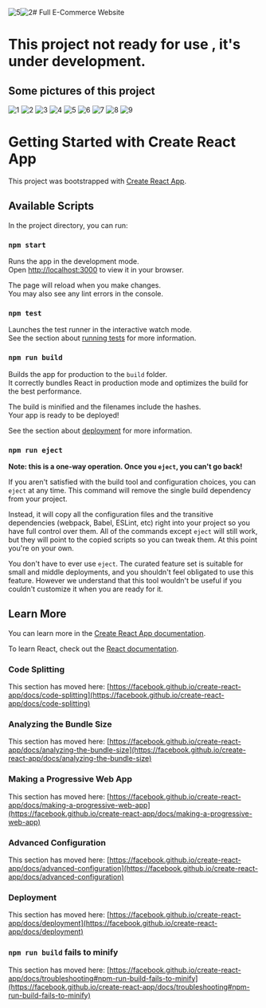 ![5](https://github.com/HAWKZ4/Ecommerce-Website/assets/108879264/0dfddf69-0403-4f0d-a561-6c34ad7210a4)![2](https://github.com/HAWKZ4/Ecommerce-Website/assets/108879264/4eb2285a-2a17-4de7-a686-e3157eab3f91)# Full E-Commerce Website
# This project not ready for use , it's under development.

## Some pictures of this project

![1](https://github.com/HAWKZ4/Ecommerce-Website/assets/108879264/5a7c15a7-32e0-429a-9ec5-4f83614e7749)
![2](https://github.com/HAWKZ4/Ecommerce-Website/assets/108879264/ea7035cb-45b2-4893-b58c-6a11b6e33125)
![3](https://github.com/HAWKZ4/Ecommerce-Website/assets/108879264/85b7b8f9-4d38-44fb-8ae5-d99057bca4b4)
![4](https://github.com/HAWKZ4/Ecommerce-Website/assets/108879264/fe7d7070-0dad-494d-a010-425247d8503e)
![5](https://github.com/HAWKZ4/Ecommerce-Website/assets/108879264/1fa5e2ff-b6e2-484d-958e-72792ed82449)
![6](https://github.com/HAWKZ4/Ecommerce-Website/assets/108879264/238480cb-3775-4496-8804-cdc9a528effc)
![7](https://github.com/HAWKZ4/Ecommerce-Website/assets/108879264/6a181a0d-d95f-4595-93c1-920c3e272321)
![8](https://github.com/HAWKZ4/Ecommerce-Website/assets/108879264/70795c1c-a1d7-4d0c-81cb-641ee0260088)
![9](https://github.com/HAWKZ4/Ecommerce-Website/assets/108879264/0e40f7e1-0aac-4a57-9543-7dd197f20fba)



# Getting Started with Create React App

This project was bootstrapped with [Create React App](https://github.com/facebook/create-react-app).

## Available Scripts

In the project directory, you can run:

### `npm start`

Runs the app in the development mode.\
Open [http://localhost:3000](http://localhost:3000) to view it in your browser.

The page will reload when you make changes.\
You may also see any lint errors in the console.

### `npm test`

Launches the test runner in the interactive watch mode.\
See the section about [running tests](https://facebook.github.io/create-react-app/docs/running-tests) for more information.

### `npm run build`

Builds the app for production to the `build` folder.\
It correctly bundles React in production mode and optimizes the build for the best performance.

The build is minified and the filenames include the hashes.\
Your app is ready to be deployed!

See the section about [deployment](https://facebook.github.io/create-react-app/docs/deployment) for more information.

### `npm run eject`

**Note: this is a one-way operation. Once you `eject`, you can't go back!**

If you aren't satisfied with the build tool and configuration choices, you can `eject` at any time. This command will remove the single build dependency from your project.

Instead, it will copy all the configuration files and the transitive dependencies (webpack, Babel, ESLint, etc) right into your project so you have full control over them. All of the commands except `eject` will still work, but they will point to the copied scripts so you can tweak them. At this point you're on your own.

You don't have to ever use `eject`. The curated feature set is suitable for small and middle deployments, and you shouldn't feel obligated to use this feature. However we understand that this tool wouldn't be useful if you couldn't customize it when you are ready for it.

## Learn More

You can learn more in the [Create React App documentation](https://facebook.github.io/create-react-app/docs/getting-started).

To learn React, check out the [React documentation](https://reactjs.org/).

### Code Splitting

This section has moved here: [https://facebook.github.io/create-react-app/docs/code-splitting](https://facebook.github.io/create-react-app/docs/code-splitting)

### Analyzing the Bundle Size

This section has moved here: [https://facebook.github.io/create-react-app/docs/analyzing-the-bundle-size](https://facebook.github.io/create-react-app/docs/analyzing-the-bundle-size)

### Making a Progressive Web App

This section has moved here: [https://facebook.github.io/create-react-app/docs/making-a-progressive-web-app](https://facebook.github.io/create-react-app/docs/making-a-progressive-web-app)

### Advanced Configuration

This section has moved here: [https://facebook.github.io/create-react-app/docs/advanced-configuration](https://facebook.github.io/create-react-app/docs/advanced-configuration)

### Deployment

This section has moved here: [https://facebook.github.io/create-react-app/docs/deployment](https://facebook.github.io/create-react-app/docs/deployment)

### `npm run build` fails to minify

This section has moved here: [https://facebook.github.io/create-react-app/docs/troubleshooting#npm-run-build-fails-to-minify](https://facebook.github.io/create-react-app/docs/troubleshooting#npm-run-build-fails-to-minify)
